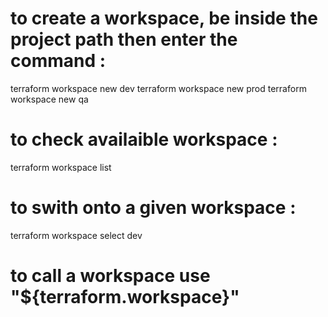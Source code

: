 # to create a workspace, be inside the project path then enter the command :
terraform workspace new dev
terraform workspace new prod
terraform workspace new qa
# to check availaible workspace :
terraform workspace list
# to swith onto a given workspace :
terraform workspace select dev
# to call a workspace use "${terraform.workspace}"